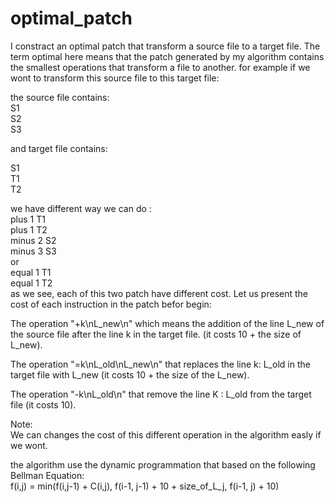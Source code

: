 # optimal_patch
I constract an optimal patch that transform a source file to a target file. The term optimal here means that the patch generated by my algorithm contains the smallest operations that transform a file to another.
for example if we wont to transform this source file to this target file:

the source file contains: <br/>
S1 <br/>
S2 <br/>
S3 <br/>

and target file contains: <br/>

S1 <br/>
T1 <br/>
T2 <br/>

we have different way we can do : <br/>
plus 1 T1 <br/>
plus 1 T2 <br/>
minus 2 S2 <br/>
minus 3 S3 <br/>
or <br/>
equal 1 T1 <br/>
equal 1 T2 <br/>
as we see, each of this two patch have different cost.
Let us present the cost of each instruction in the patch befor begin:

The operation "+k\nL_new\n" which means the addition of the line L_new of the source file after the line k in the target file. (it costs 10 + the size of L_new). <br/>

The operation "=k\nL_old\nL_new\n" that replaces the line k: L_old in the target file with L_new (it costs 10 + the size of the L_new). <br/>

The operation "-k\nL_old\n" that remove the line K : L_old from the target file (it costs 10). <br/>

Note:<br/>
We can changes the cost of this different operation in the algorithm easly if we wont.<br/>

the algorithm use the dynamic programmation that based on the following Bellman Equation:<br/>
f(i,j) = min(f(i,j-1) + C(i,j), f(i-1, j-1) + 10 + size_of_L_j, f(i-1, j) + 10)


